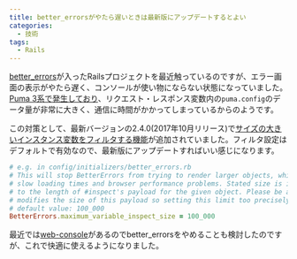 ```yaml
---
title: better_errorsがやたら遅いときは最新版にアップデートするとよい
categories:
  - 技術
tags:
  - Rails
---
```


[better_errors](https://github.com/charliesome/better_errors)が入ったRailsプロジェクトを最近触っているのですが、エラー画面の表示がやたら遅く、コンソールが使い物にならない状態になっていました。
[Puma 3系で発生しており](https://github.com/charliesome/better_errors/issues/341)、リクエスト・レスポンス変数内の`puma.config`のデータ量が非常に大きく、通信に時間がかかってしまっているからのようです。

この対策として、最新バージョンの2.4.0(2017年10月リリース)で[サイズの大きいインスタンス変数をフィルタする機能](https://github.com/charliesome/better_errors#set-maximum-variable-size-for-inspector)が追加されていました。フィルタ設定はデフォルトで有効なので、最新版にアップデートすればいい感じになります。

```ruby
# e.g. in config/initializers/better_errors.rb
# This will stop BetterErrors from trying to render larger objects, which can cause
# slow loading times and browser performance problems. Stated size is in characters and refers
# to the length of #inspect's payload for the given object. Please be aware that HTML escaping
# modifies the size of this payload so setting this limit too precisely is not recommended.
# default value: 100_000
BetterErrors.maximum_variable_inspect_size = 100_000
```

最近では[web-console](https://github.com/rails/web-console)があるのでbetter_errorsをやめることも検討したのですが、これで快適に使えるようになりました。
